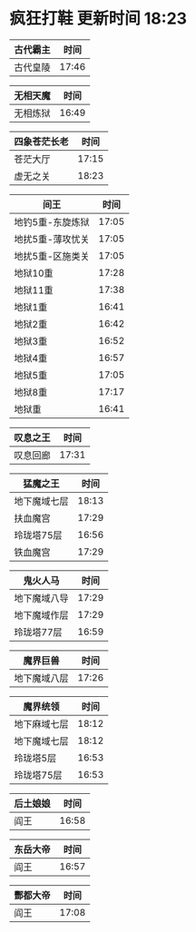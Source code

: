 # 疯狂打鞋 更新时间 18:23

| 古代霸主   | 时间    |
|--------|-------|
| 古代皇陵 | 17:46 |

| 无相天魔   | 时间    |
|--------|-------|
| 无相炼狱 | 16:49 |

| 四象苍茫长老   | 时间    |
|--------|-------|
| 苍茫大厅 | 17:15 |
| 虚无之关 | 18:23 |

| 间王   | 时间    |
|--------|-------|
| 地钓5重-东旋炼狱 | 17:05 |
| 地扰5重-薄攻忧关 | 17:05 |
| 地扰5重-区施类关 | 17:05 |
| 地狱10重 | 17:28 |
| 地狱11重 | 17:38 |
| 地狱1重 | 16:41 |
| 地狱2重 | 16:42 |
| 地狱3重 | 16:52 |
| 地狱4重 | 16:57 |
| 地狱5重 | 17:05 |
| 地狱8重 | 17:17 |
| 地狱重 | 16:41 |

| 叹息之王   | 时间    |
|--------|-------|
| 叹息回廊 | 17:31 |

| 猛魔之王   | 时间    |
|--------|-------|
| 地下魔域七层 | 18:13 |
| 扶血魔宫 | 17:29 |
| 玲珑塔75层 | 16:56 |
| 铁血魔宫 | 17:29 |

| 鬼火人马   | 时间    |
|--------|-------|
| 地下魔域八导 | 17:29 |
| 地下魔域作层 | 17:29 |
| 玲珑塔77层 | 16:59 |

| 魔界巨兽   | 时间    |
|--------|-------|
| 地下魔域八层 | 17:26 |

| 魔界统领   | 时间    |
|--------|-------|
| 地下麻域七层 | 18:12 |
| 地下魔域七层 | 18:12 |
| 玲珑塔5层 | 16:53 |
| 玲珑塔75层 | 16:53 |

| 后土娘娘   | 时间    |
|--------|-------|
| 阎王 | 16:58 |

| 东岳大帝   | 时间    |
|--------|-------|
| 阎王 | 16:57 |

| 酆都大帝   | 时间    |
|--------|-------|
| 阎王 | 17:08 |